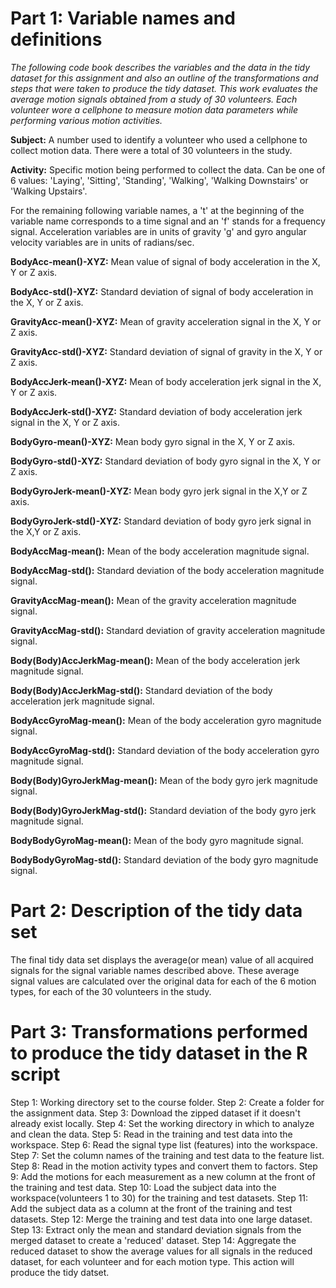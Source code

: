 # Part 1:  Variable names and definitions

*The following code book describes the variables and the data in the tidy
dataset for this assignment and also an outline of the transformations and
steps that were taken to produce the tidy dataset.  This work evaluates the
average motion signals obtained from a study of 30 volunteers.  Each volunteer
wore a cellphone to measure motion data parameters while performing various 
motion activities.*


**Subject:** A number used to identify a volunteer who used a cellphone
             to collect motion data.  There were a total of 30 volunteers in
	     the study.

**Activity:**  Specific motion being performed to collect the data.  Can be 
	       one of 6 values:  'Laying', 'Sitting', 'Standing', 'Walking',
	       'Walking Downstairs' or 'Walking Upstairs'.


	
For the remaining following variable names, a 't' at the beginning of 
the variable name corresponds to a time signal and an 'f' stands for 
a frequency signal. Acceleration variables are in units of gravity 'g'
and gyro angular velocity variables are in units of radians/sec. 



**BodyAcc-mean()-XYZ:** Mean value of signal of body acceleration
in the X, Y or Z axis.

**BodyAcc-std()-XYZ:** Standard deviation of signal of body acceleration
in the X, Y or Z axis.
	
**GravityAcc-mean()-XYZ:** Mean of gravity acceleration signal in the
X, Y or Z axis.

**GravityAcc-std()-XYZ:** Standard deviation of signal of gravity in 
the X, Y or Z axis. 

**BodyAccJerk-mean()-XYZ:** Mean of body acceleration jerk signal in 
the X, Y or Z axis.

**BodyAccJerk-std()-XYZ:** Standard deviation of body acceleration jerk
signal in the X, Y or Z axis.

**BodyGyro-mean()-XYZ:** Mean body gyro signal in the X, Y or Z axis.

**BodyGyro-std()-XYZ:** Standard deviation of body gyro signal in the
X, Y or Z axis.

**BodyGyroJerk-mean()-XYZ:** Mean body gyro jerk signal in the X,Y or
Z axis.

**BodyGyroJerk-std()-XYZ:** Standard deviation of body gyro jerk signal
in the X,Y or Z axis.
	
**BodyAccMag-mean():** Mean of the body acceleration magnitude
signal.

**BodyAccMag-std():** Standard deviation of the body acceleration 
magnitude signal.

**GravityAccMag-mean():**  Mean of the gravity acceleration magnitude
signal.

**GravityAccMag-std():**   Standard deviation of gravity acceleration magnitude
signal.

**Body(Body)AccJerkMag-mean():** Mean of the body acceleration jerk 
magnitude signal.

**Body(Body)AccJerkMag-std():** Standard deviation of the body 
acceleration jerk magnitude signal.

**BodyAccGyroMag-mean():**  Mean of the body acceleration gyro magnitude
signal.

**BodyAccGyroMag-std():**  Standard deviation of the body acceleration gyro
magnitude signal.

**Body(Body)GyroJerkMag-mean():** Mean of the body gyro jerk magnitude 
signal.

**Body(Body)GyroJerkMag-std():** Standard deviation of the body gyro jerk 
magnitude signal.

**BodyBodyGyroMag-mean():** Mean of the body gyro magnitude signal.

**BodyBodyGyroMag-std():** Standard deviation of the body gyro magnitude
signal.
	
	
# Part 2:  Description of the tidy data set

The final tidy data set displays the average(or mean) value of all acquired 
signals for the signal variable names described above.  These average
signal values are calculated over the original data for each of the 6 motion 
types, for each of the 30 volunteers in the study.  


# Part 3:  Transformations performed to produce the tidy dataset in the R script

	 	
Step 1: Working directory set to the course folder.
Step 2: Create a folder for the assignment data.
Step 3: Download the zipped dataset if it doesn't already exist locally.
Step 4: Set the working directory in which to analyze and clean the data.
Step 5: Read in the training and test data into the workspace.
Step 6: Read the signal type list (features) into the workspace.
Step 7: Set the column names of the training and test data to the 
	feature list.
Step 8: Read in the motion activity types and convert them to factors.
Step 9: Add the motions for each measurement as a new column at the front
	of the training and test data.
Step 10: Load the subject data into the workspace(volunteers 1 to 30) for
	 the training and test datasets.
Step 11: Add the subject data as a column at the front of the training
	 and test datasets.
Step 12: Merge the training and test data into one large dataset.
Step 13: Extract only the mean and standard deviation signals from
	 the merged dataset to create a 'reduced' dataset.
Step 14: Aggregate the reduced dataset to show the average values for
	 all signals in the reduced dataset, for each volunteer and for
	 each motion type.  This action will produce the tidy datset.

	 
	     
 


	 
	

	 

